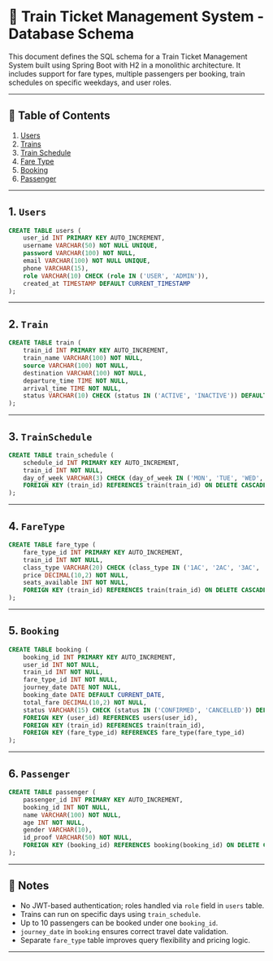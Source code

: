 # 🚆 Train Ticket Management System - Database Schema

This document defines the SQL schema for a Train Ticket Management System built using Spring Boot with H2 in a monolithic architecture. It includes support for fare types, multiple passengers per booking, train schedules on specific weekdays, and user roles.

---

## 📄 Table of Contents

1. [Users](#1-users)
2. [Trains](#2-trains)
3. [Train Schedule](#3-train-schedule)
4. [Fare Type](#4-fare-type)
5. [Booking](#5-booking)
6. [Passenger](#6-passenger)

---

## 1. `Users`

```sql
CREATE TABLE users (
    user_id INT PRIMARY KEY AUTO_INCREMENT,
    username VARCHAR(50) NOT NULL UNIQUE,
    password VARCHAR(100) NOT NULL,
    email VARCHAR(100) NOT NULL UNIQUE,
    phone VARCHAR(15),
    role VARCHAR(10) CHECK (role IN ('USER', 'ADMIN')),
    created_at TIMESTAMP DEFAULT CURRENT_TIMESTAMP
);
```

---

## 2. `Train`

```sql
CREATE TABLE train (
    train_id INT PRIMARY KEY AUTO_INCREMENT,
    train_name VARCHAR(100) NOT NULL,
    source VARCHAR(100) NOT NULL,
    destination VARCHAR(100) NOT NULL,
    departure_time TIME NOT NULL,
    arrival_time TIME NOT NULL,
    status VARCHAR(10) CHECK (status IN ('ACTIVE', 'INACTIVE')) DEFAULT 'ACTIVE'
);
```

---

## 3. `TrainSchedule`

```sql
CREATE TABLE train_schedule (
    schedule_id INT PRIMARY KEY AUTO_INCREMENT,
    train_id INT NOT NULL,
    day_of_week VARCHAR(3) CHECK (day_of_week IN ('MON', 'TUE', 'WED', 'THU', 'FRI', 'SAT', 'SUN')),
    FOREIGN KEY (train_id) REFERENCES train(train_id) ON DELETE CASCADE
);
```

---

## 4. `FareType`

```sql
CREATE TABLE fare_type (
    fare_type_id INT PRIMARY KEY AUTO_INCREMENT,
    train_id INT NOT NULL,
    class_type VARCHAR(20) CHECK (class_type IN ('1AC', '2AC', '3AC', 'SL', 'Sleeper-AC', 'Sleeper-NonAC', 'Seat')),
    price DECIMAL(10,2) NOT NULL,
    seats_available INT NOT NULL,
    FOREIGN KEY (train_id) REFERENCES train(train_id) ON DELETE CASCADE
);
```

---

## 5. `Booking`

```sql
CREATE TABLE booking (
    booking_id INT PRIMARY KEY AUTO_INCREMENT,
    user_id INT NOT NULL,
    train_id INT NOT NULL,
    fare_type_id INT NOT NULL,
    journey_date DATE NOT NULL,
    booking_date DATE DEFAULT CURRENT_DATE,
    total_fare DECIMAL(10,2) NOT NULL,
    status VARCHAR(15) CHECK (status IN ('CONFIRMED', 'CANCELLED')) DEFAULT 'CONFIRMED',
    FOREIGN KEY (user_id) REFERENCES users(user_id),
    FOREIGN KEY (train_id) REFERENCES train(train_id),
    FOREIGN KEY (fare_type_id) REFERENCES fare_type(fare_type_id)
);
```

---

## 6. `Passenger`

```sql
CREATE TABLE passenger (
    passenger_id INT PRIMARY KEY AUTO_INCREMENT,
    booking_id INT NOT NULL,
    name VARCHAR(100) NOT NULL,
    age INT NOT NULL,
    gender VARCHAR(10),
    id_proof VARCHAR(50) NOT NULL,
    FOREIGN KEY (booking_id) REFERENCES booking(booking_id) ON DELETE CASCADE
);
```

---

## 🔐 Notes

- No JWT-based authentication; roles handled via `role` field in `users` table.
- Trains can run on specific days using `train_schedule`.
- Up to 10 passengers can be booked under one `booking_id`.
- `journey_date` in `booking` ensures correct travel date validation.
- Separate `fare_type` table improves query flexibility and pricing logic.

---